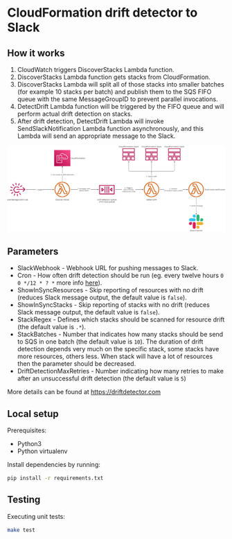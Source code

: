 # CloudFormation drift detector to Slack

## How it works

 1. CloudWatch triggers DiscoverStacks Lambda function.
 2. DiscoverStacks Lambda function gets stacks from CloudFormation.
 3. DiscoverStacks Lambda will split all of those stacks into smaller batches (for example 10 stacks per batch) and publish them to the SQS FIFO queue with the same MessageGroupID to prevent parallel invocations.
 4. DetectDrift Lambda function will be triggered by the FIFO queue and will perform actual drift detection on stacks.
 5. After drift detection, DetectDrift Lambda will invoke SendSlackNotification Lambda function asynchronously, and this Lambda will send an appropriate message to the Slack.

![diagram](assets/drift-detector.png)

## Parameters

 * SlackWebhook - Webhook URL for pushing messages to Slack.
 * Cron - How often drift detection should be run (eg. every twelve hours `0 0 */12 * ? *` more info [here](https://docs.aws.amazon.com/AmazonCloudWatch/latest/events/ScheduledEvents.html)).
 * ShowInSyncResources - Skip reporting of resources with no drift (reduces Slack message output, the default value is `false`).
 * ShowInSyncStacks - Skip reporting of stacks with no drift (reduces Slack message output, the default value is `false`).
 * StackRegex - Defines which stacks should be scanned for resource drift (the default value is `.*`).
 * StackBatches - Number that indicates how many stacks should be send to SQS in one batch (the default value is `10`). The duration of drift detection depends very much on the specific stack, some stacks have more resources, others less. When stack will have a lot of resources then the parameter should be decreased.
 * DriftDetectionMaxRetries - Number indicating how many retries to make after an unsuccessful drift detection (the default value is `5`)
 
More details can be found at https://driftdetector.com


## Local setup

Prerequisites:

 * Python3
 * Python virtualenv

Install dependencies by running:

```sh
pip install -r requirements.txt
```

## Testing

Executing unit tests:

```sh
make test
```